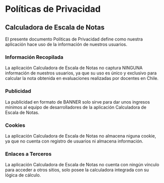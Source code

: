 # Políticas de Privacidad
## Calculadora de Escala de Notas
El presente documento Políticas de Privacidad define como nuestra aplicación hace uso de la información de nuestros usuarios.

### Información Recopilada
La aplicación Calculadora de Escala de Notas no captura NINGUNA información de nuestros usuarios, ya que su uso es único y exclusivo para calcular la nota obtenida en evaluaciones realizadas por docentes en Chile.

### Publicidad
La publicidad en formato de BANNER solo sirve para dar unos ingresos mínimos al equipo de desarrolladores de la aplicación Calculadora de Escala de Notas.

### Cookies
La aplicación Calculadora de Escala de Notas no almacena niguna cookie, ya que no cuenta con registro de usuarios ni almacena información.

### Enlaces a Terceros
La aplicación Calculadora de Escala de Notas no cuenta con ningún vínculo para acceder a otros sitios, solo posee la calculadora integrada con su lógica de cálculo.
